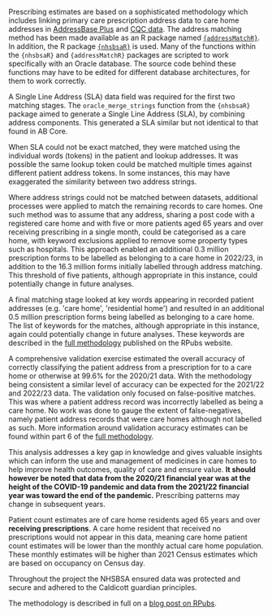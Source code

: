 Prescribing estimates are based on a sophisticated methodology which includes linking primary care prescription address data to care home addresses in [AddressBase Plus](https://www.ordnancesurvey.co.uk/business-government/products/addressbase) and [CQC data](https://anypoint.mulesoft.com/exchange/portals/care-quality-commission-5/4d36bd23-127d-4acf-8903-ba292ea615d4/cqc-syndication-1/). The address matching method has been made available as an R package named [<code>{<u>addressMatchR</u>}</code>](https://github.com/nhsbsa-data-analytics/addressMatchR). In addition, the R package [<code>{<u>nhsbsaR</u>}</code>](https://github.com/nhsbsa-data-analytics/nhsbsaR) is used. Many of the functions within the <code>{nhsbsaR}</code> and <code>{addressMatchR}</code> packages are scripted to work specifically with an Oracle database. The source code behind these functions may have to be edited for different database architectures, for them to work correctly.

A Single Line Address (SLA) data field was required for the first two matching stages. The <code>oracle_merge_strings</code> function from the <code>{nhsbsaR}</code> package aimed to generate a Single Line Address (SLA), by combining address components. This generated a SLA similar but not identical to that found in AB Core.

When SLA could not be exact matched, they were matched using the individual words (tokens) in the patient and lookup addresses. It was possible the same lookup token could be matched multiple times against different patient address tokens. In some instances, this may have exaggerated the similarity between two address strings.

Where address strings could not be matched between datasets, additional processes were applied to match the remaining records to care homes. One such method was to assume that any address, sharing a post code with a registered care home and with five or more patients aged 65 years and over receiving prescribing in a single month, could be categorised as a care home, with keyword exclusions applied to remove some property types such as hospitals. This approach enabled an additional 0.3 million prescription forms to be labelled as belonging to a care home in 2022/23, in addition to the 16.3 million forms initially labelled through address matching. This threshold of five patients, although appropriate in this instance, could potentially change in future analyses.

A final matching stage looked at key words appearing in recorded patient addresses (e.g. 'care home', 'residential home') and resulted in an additional 0.5 million prescription forms being labelled as belonging to a care home. The list of keywords for the matches, although appropriate in this instance, again could potentially change in future analyses. These keywords are described in the [full methodology](https://rpubs.com/nhsbsa-data-analytics/methodology) published on the RPubs website.

A comprehensive validation exercise estimated the overall accuracy of correctly classifying the patient address from a prescription for to a care home or otherwise at 99.6% for the 2020/21 data. With the methodology being consistent a similar level of accuracy can be expected for the 2021/22 and 2022/23 data. The validation only focused on false-positive matches. This was where a patient address record was incorrectly labelled as being a care home. No work was done to gauge the extent of false-negatives, namely patient address records that were care homes although not labelled as such. More information around validation accuracy estimates can be found within part 6 of the [full methodology](https://rpubs.com/nhsbsa-data-analytics/methodology).

This analysis addresses a key gap in knowledge and gives valuable insights which can inform the use and management of medicines in care homes to help improve health outcomes, quality of care and ensure value. __It should however be noted that data from the 2020/21 financial year was at the height of the COVID-19 pandemic and data from the 2021/22 financial year was toward the end of the pandemic.__ Prescribing patterns may change in subsequent years.

Patient count estimates are of care home residents aged 65 years and over __receiving prescriptions__. A care home resident that received no prescriptions would not appear in this data, meaning care home patient count estimates will be lower than the monthly actual care home population. These monthly estimates will be higher than 2021 Census estimates which are based on occupancy on Census day.

Throughout the project the NHSBSA ensured data was protected and secure and adhered to the Caldicott guardian principles.

The methodology is described in full on a [blog post on RPubs](https://rpubs.com/nhsbsa-data-analytics/methodology).

